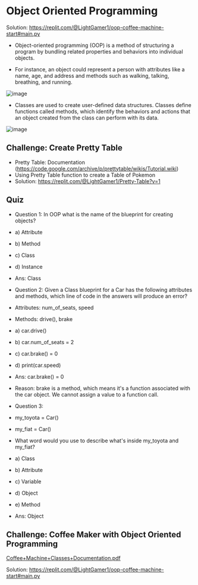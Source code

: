 # Object Oriented Programming

Solution: https://replit.com/@LightGamer1/oop-coffee-machine-start#main.py
- Object-oriented programming (OOP) is a method of structuring a program by bundling related properties and behaviors into individual objects.

- For instance, an object could represent a person with attributes like a name, age, and address and methods such as walking, talking, breathing, and running. 

![image](https://user-images.githubusercontent.com/100339175/229306830-1a02f515-bacc-4fb0-baf4-dfcfc0e555af.png)

- Classes are used to create user-defined data structures. Classes define functions called methods, which identify the behaviors and actions that an object created from the class can perform with its data.

![image](https://user-images.githubusercontent.com/100339175/229306885-2f5d2bd0-53a1-4cf7-ad8d-0d6c6f71f37d.png)


## Challenge: Create Pretty Table
- Pretty Table: Documentation (https://code.google.com/archive/p/prettytable/wikis/Tutorial.wiki)
- Using Pretty Table function to create a Table of Pokemon
- Solution: https://replit.com/@LightGamer1/Pretty-Table?v=1

## Quiz
- Question 1: In OOP what is the name of the blueprint for creating objects?
- a) Attribute
- b) Method
- c) Class
- d) Instance

- Ans: Class

- Question 2: Given a Class blueprint for a Car has the following attributes and methods, which line of code in the answers will produce an error?
- Attributes: num_of_seats, speed
- Methods: drive(), brake
- a) car.drive()
- b) car.num_of_seats = 2
- c) car.brake() = 0
- d) print(car.speed)

- Ans: car.brake() = 0
- Reason: brake is a method, which means it's a function associated with the car object. We cannot assign a value to a function call.

- Question 3:
- my_toyota = Car()
- my_fiat = Car()
- What word would you use to describe what's inside my_toyota and my_fiat?
- a) Class
- b) Attribute
- c) Variable
- d) Object
- e) Method

- Ans: Object

## Challenge: Coffee Maker with Object Oriented Programming
[Coffee+Machine+Classes+Documentation.pdf](https://github.com/AIPracticeUser/100_Days_Of_Python/files/11131111/Coffee%2BMachine%2BClasses%2BDocumentation.pdf)

Solution:  https://replit.com/@LightGamer1/oop-coffee-machine-start#main.py





